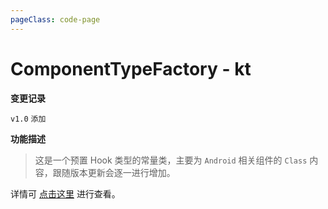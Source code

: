 ```yaml
---
pageClass: code-page
---
```


# ComponentTypeFactory <span class="symbol">- kt</span>

**变更记录**

`v1.0` `添加`

**功能描述**

> 这是一个预置 Hook 类型的常量类，主要为 `Android` 相关组件的 `Class` 内容，跟随版本更新会逐一进行增加。

详情可 [点击这里](https://github.com/fankes/YukiHookAPI/blob/master/yukihookapi/src/api/kotlin/com/highcapable/yukihookapi/hook/type/android/ComponentTypeFactory.kt) 进行查看。